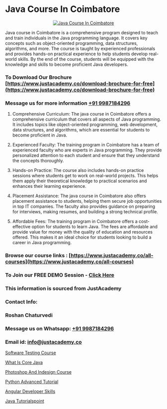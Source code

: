 # Java Course In Coimbatore

<p align="center">
  <a href="https://justacademy.co/course-detail/core-java-training">
    <img src="https://justacademy.co/storage2/course_image/1677245426_course_image.webp" alt="Java Course In Coimbatore">
  </a>
</p>


Java course in Coimbatore is a comprehensive program designed to teach and train individuals in the Java programming language. It covers key concepts such as object-oriented programming, data structures, algorithms, and more. The course is taught by experienced professionals and provides hands-on practical experience to help students develop real-world skills. By the end of the course, students will be equipped with the knowledge and skills to become proficient Java developers.
### To Download Our Brochure [https://www.justacademy.co/download-brochure-for-free](https://www.justacademy.co/download-brochure-for-free)
### Message us for more information [+91 9987184296](https://api.whatsapp.com/send?phone=919987184296)
1) Comprehensive Curriculum: The java course in Coimbatore offers a comprehensive curriculum that covers all aspects of Java programming. It includes topics like object-oriented programming, web development, data structures, and algorithms, which are essential for students to become proficient in Java.

2) Experienced Faculty: The training program in Coimbatore has a team of experienced faculty who are experts in Java programming. They provide personalized attention to each student and ensure that they understand the concepts thoroughly.

3) Hands-on Practice: The course also includes hands-on practice sessions where students get to work on real-world projects. This helps them apply their theoretical knowledge to practical scenarios and enhances their learning experience.

4) Placement Assistance: The java course in Coimbatore also offers placement assistance to students, helping them secure job opportunities in top IT companies. The faculty also provides guidance on preparing for interviews, making resumes, and building a strong technical profile.

5) Affordable Fees: The training program in Coimbatore offers a cost-effective option for students to learn Java. The fees are affordable and provide value for money with the quality of education and resources offered. This makes it an ideal choice for students looking to build a career in Java programming.

### Browse our course links : [https://www.justacademy.co/all-courses](https://www.justacademy.co/all-courses) 
### To Join our FREE DEMO Session - [Click Here](https://www.justacademy.co/register-for-course-demo)


### This information is sourced from JustAcademy
### Contact Info:
### Roshan Chaturvedi
### Message us on Whatsapp: [+91 9987184296](https://api.whatsapp.com/send?phone=919987184296)
### Email id: [info@justacademy.co](mailto:info@justacademy.co)
                
[Software Testing Course](https://www.linkedin.com/pulse/software-testing-course-software-training-sunnyvale-fvvnc?trackingId=fyI9WZfVhM4dGC1reCYwvw%3D%3D&lipi=urn%3Ali%3Apage%3Ad_flagship3_company_admin%3BM5QnzWJERjun88GkJ%2BYkdw%3D%3D)

[What Is Core Java](https://www.linkedin.com/pulse/what-core-java-justacademy-jaipur-nswre?trackingId=W3isck6rm9JIpBLiDXsAeQ%3D%3D&lipi=urn%3Ali%3Apage%3Ad_flagship3_company_admin%3B6gVpALX0TnilEAnvQeHuDw%3D%3D)

[Photoshop And Indesign Course](https://medium.com/@mistersumit961/photoshop-and-indesign-course-bf7d34563481)

[Python Advanced Tutorial](https://medium.com/@ranepooja/python-advanced-tutorial-04be623e5dbd)

[Angular Developer Skills](https://justacademyin.github.io/Articles/Angular-Developer-Skills)

[Java Tutorialspoint](https://justacademyin.github.io/justacademy/java-tutorialspoint)

